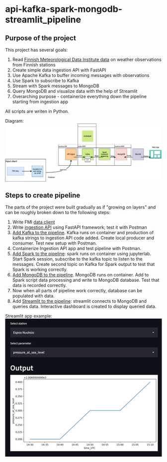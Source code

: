 # api-kafka-spark-mongodb-streamlit_pipeline
## Purpose of the project

This project has several goals:

1. Read [Finnish Meteorological Data Institute data](https://en.ilmatieteenlaitos.fi/open-data) on weather observations from Finnish stations
2. Create simple data ingestion API with FastAPI
3. Use Apache Kafka to buffer incoming messages with observations
4. Use Spark to subscribe to Kafka
5. Stream with Spark messages to MongoDB
6. Query MongoDB and visualize data with the help of Streamlit
7. Overarching purpose - containerize everything down the pipeline starting from ingestion app

All scripts are writen in Python.

Diagram:
![diagram](./pipeline_diagram.jpg)

## Steps to create pipeline

The parts of the project were built gradually as if "growing on layers" and can be roughly broken down to the following steps:
1. Write FMI [data client](https://github.com/ksenia-tabakova/api-kafka-spark-mongodb-streamlit_pipeline/tree/main/fmi-client)
2. Write [ingestion API](https://github.com/ksenia-tabakova/api-kafka-spark-mongodb-streamlit_pipeline/tree/main/ingestion%20API) using FastAPI framework; test it with Postman
3. [Add Kafka to the pipeline](https://github.com/ksenia-tabakova/api-kafka-spark-mongodb-streamlit_pipeline/tree/main/Kafka). Kafka runs on container and production of kafka strings to ingestion API code added. Create local producer and consumer. Test new setup with Postman.
5. Containerize Ingestion API app and test pipeline with Postman.
6. [Add Spark to the pipeline](https://github.com/ksenia-tabakova/api-kafka-spark-mongodb-streamlit_pipeline/tree/main/Spark): spark runs on container using jupyterlab. Start Spark session, subscribe to the kafka topic to listen to the messages. Create second topic on Kafka for Spark output to test that Spark is working correctly.
7. [Add MongoDB to the pipeline](https://github.com/ksenia-tabakova/api-kafka-spark-mongodb-streamlit_pipeline/tree/main/MongoDB). MongoDB runs on container. Add to Spark script data processing and write to MongoDB database. Test that data is recorded correctly.
8. Now when all parts of pipeline work correctly, database can be populated with data. 
9. Add [Streamlit to the pipeline](https://github.com/ksenia-tabakova/api-kafka-spark-mongodb-streamlit_pipeline/tree/main/Streamlit): streamlit connects to MongoDB and queries data. Interactive dashboard is created to display queried data. 

Streamlit app example:
![streamlit](./Streamlit/streamlit-app-screenshot.png)
